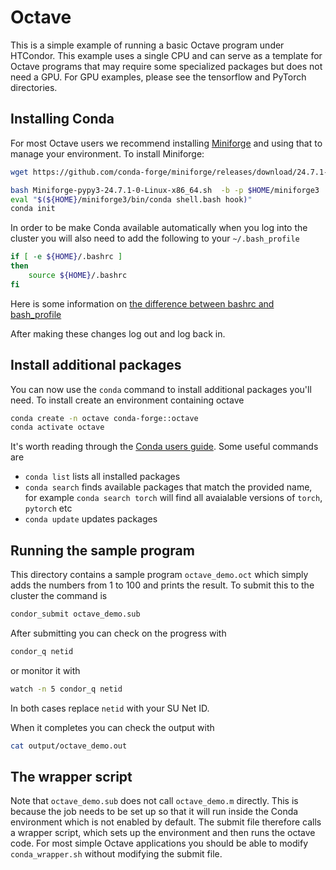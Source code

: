 # Octave

This is a simple example of running a basic Octave program under HTCondor.  This example uses a
single CPU and can serve as a template for Octave programs that may require some specialized 
packages but does not need a GPU.  For GPU examples, please see the tensorflow and PyTorch
directories.


## Installing Conda

For most Octave users we recommend installing [Miniforge](https://github.com/conda-forge/miniforge) and 
using that to manage your environment.  To install Miniforge:

```bash
wget https://github.com/conda-forge/miniforge/releases/download/24.7.1-0/Miniforge-pypy3-24.7.1-0-Linux-x86_64.sh

bash Miniforge-pypy3-24.7.1-0-Linux-x86_64.sh  -b -p $HOME/miniforge3
eval "$(${HOME}/miniforge3/bin/conda shell.bash hook)"
conda init
```

In order to be make Conda available automatically when you log into the cluster
you will also need to add the following to your `~/.bash_profile`

```bash
if [ -e ${HOME}/.bashrc ]
then
    source ${HOME}/.bashrc
fi
```

Here is some information on
[the difference between bashrc and bash_profile](https://linuxize.com/post/bashrc-vs-bash-profile/)


After making these changes log out and log back in.


## Install additional packages

You can now use the `conda` command to install additional packages you'll need.
To install create an environment containing octave

```bash
conda create -n octave conda-forge::octave
conda activate octave
```

It's worth reading through the
[Conda users guide](https://docs.conda.io/projects/conda/en/latest/user-guide/index.html).  Some useful commands are

  * `conda list` lists all installed packages
  * `conda search` finds available packages that match the provided name, for
    example `conda search torch` will find all avaialable versions of `torch`,
    `pytorch` etc
  * `conda update` updates packages


## Running the sample program

This directory contains a sample program `octave_demo.oct` which simply adds the
numbers from 1 to 100 and prints the result.  To submit this to the cluster the command is

```bash
condor_submit octave_demo.sub
```

After submitting you can check on the progress with

```bash
condor_q netid
```

or monitor it with

```bash
watch -n 5 condor_q netid
```

In both cases replace `netid` with your SU Net ID.

When it completes you can check the output with

```bash
cat output/octave_demo.out
```

## The wrapper script

Note that `octave_demo.sub` does not call `octave_demo.m` directly.  This is because the job needs to be
set up so that it will run inside the Conda environment which is not enabled by default.  The submit
file therefore calls a wrapper script, which sets up the environment and then runs the octave code.  For most
simple Octave applications you should be able to modify `conda_wrapper.sh` without modifying the submit
file.



 



